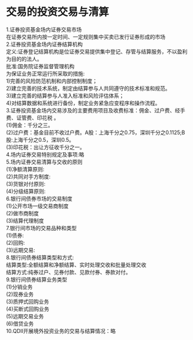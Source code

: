 # 交易的投资交易与清算  

1.证券投资基金场内证券交易市场      
  在证券交易所内按一定时间、一定规则集中买卖已发行证券形成的市场	    
2.证券投资基金场内证券结算机构      
  定义:证券登记结算机构是位证券交易提供集中登记、存管与结算服务，不以盈利为目的的法人。    
  批准:国务院证券监督管理机构    
  为保证业务正常运行所采取的措施:    
    1)完善的风险防范机制和内部控制制度；    
    2)建立完善的技术系统，制定由结算参与人共同遵守的技术标准和规范。    
    3)建立完善的结算参与人准入标准和风险评估体系；    
    4)对结算数据和系统进行备份，制定业务紧急应变程序和操作流程。    
3.证券投资基金场内交易涉及的主要费用项目及收费标准：佣金、过户费、经手费、证管费、印花税  。    
  (1)佣金：千分之三。    
  (2)过户费：基金目前不收过户费。A股：上海千分之0.75，深圳千分之0.1125;B股:上海千分之0.5，深圳0.5。    
  (3)印花税：出让方征收千分之一。    
4.场内证券交易特别规定及事项:略      
5.场内证券交易清算与交收的原则      
  (1)净额清算原则:    
  (2)共同对手方制度:    
  (3)货银对付原则:    
  (4)分级结算原则:    
6.银行间债券市场的交易制度     
  (1)公开市场一级交易商制度    
  (2)做市商制度    
  (3)结算代理制度    
7.银行间市场的交易品种和类型     
  (1)债券:    
  (2)回购:   
  (3)远期交易:    
8.银行间债券结算类型和方式:    
  结算类型:全额结算和净额结算、实时处理交收和批量处理交收   
  结算方式:纯券过户、见券付款、见款付券、券款对付。    
9.银行间债券结算业务类型      
  (1)分销业务    
  (2)现券业务    
  (3)质押式回购业务    
  (4)买断式回购业务   
  (5)远期交易业务    
  (6)借贷业务    
10.QDII开展境外投资业务的交易与结算情况：略    


